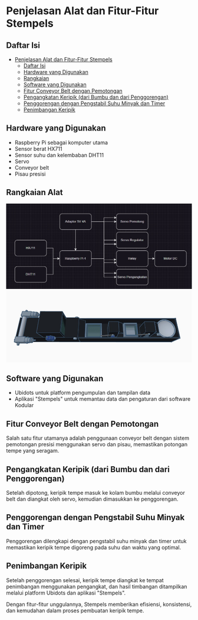 # Penjelasan Alat dan Fitur-Fitur Stempels

## Daftar Isi
- [Penjelasan Alat dan Fitur-Fitur Stempels](#penjelasan-alat-dan-fitur-fitur-stempels)
  - [Daftar Isi](#daftar-isi)
  - [Hardware yang Digunakan](#hardware-yang-digunakan)
  - [Rangkaian](#Rangkaian-Alat)
  - [Software yang Digunakan](#software-yang-digunakan)
  - [Fitur Conveyor Belt dengan Pemotongan](#fitur-conveyor-belt-dengan-pemotongan)
  - [Pengangkatan Keripik (dari Bumbu dan dari Penggorengan)](#pengangkatan-keripik-dari-bumbu-dan-dari-penggorengan)
  - [Penggorengan dengan Pengstabil Suhu Minyak dan Timer](#penggorengan-dengan-pengstabil-suhu-minyak-dan-timer)
  - [Penimbangan Keripik](#penimbangan-keripik)

## Hardware yang Digunakan
- Raspberry Pi sebagai komputer utama
- Sensor berat HX711
- Sensor suhu dan kelembaban DHT11
- Servo
- Conveyor belt
- Pisau presisi

## Rangkaian Alat
![3D Design](Images/Rangkaian-Alat.jpeg)
![3D Design](Images/3D-Design.jpeg)


## Software yang Digunakan
- Ubidots untuk platform pengumpulan dan tampilan data
- Aplikasi "Stempels" untuk memantau data dan pengaturan dari software Kodular

## Fitur Conveyor Belt dengan Pemotongan
Salah satu fitur utamanya adalah penggunaan conveyor belt dengan sistem pemotongan presisi menggunakan servo dan pisau, memastikan potongan tempe yang seragam.

## Pengangkatan Keripik (dari Bumbu dan dari Penggorengan)
Setelah dipotong, keripik tempe masuk ke kolam bumbu melalui conveyor belt dan diangkat oleh servo, kemudian dimasukkan ke penggorengan.

## Penggorengan dengan Pengstabil Suhu Minyak dan Timer
Penggorengan dilengkapi dengan pengstabil suhu minyak dan timer untuk memastikan keripik tempe digoreng pada suhu dan waktu yang optimal.

## Penimbangan Keripik
Setelah penggorengan selesai, keripik tempe diangkat ke tempat penimbangan menggunakan pengangkat, dan hasil timbangan ditampilkan melalui platform Ubidots dan aplikasi "Stempels".

Dengan fitur-fitur unggulannya, Stempels memberikan efisiensi, konsistensi, dan kemudahan dalam proses pembuatan keripik tempe.
